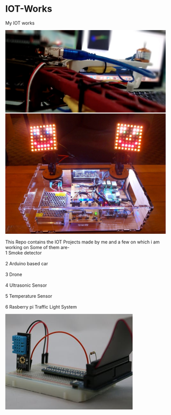 # IOT-Works
My IOT works

![Image1](https://github.com/Ishaan28malik/IOT-Works/blob/master/demo.jpg)
![Image2](https://github.com/Ishaan28malik/IOT-Works/blob/master/iot.jpg)

This Repo contains the IOT Projects made by me and a few on which i am working on </n>
Some of them are-
</br>1 Smoke detector <br/>
</br>2 Arduino based car<br/>
</br>3 Drone<br/> 
</br>4 Ultrasonic Sensor<br/>
</br>5 Temperature Sensor<br/>
</br>6 Rasberry pi Traffic Light System<br/> 

![Image3](https://github.com/Ishaan28malik/IOT-Works/blob/master/iot2.jpg)
